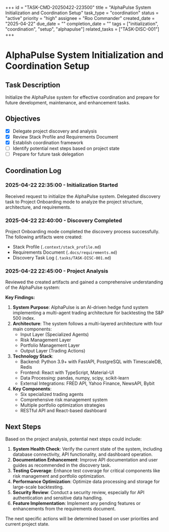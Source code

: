 +++
id = "TASK-CMD-20250422-223500"
title = "AlphaPulse System Initialization and Coordination Setup"
task_type = "coordination"
status = "active"
priority = "high"
assignee = "Roo Commander"
created_date = "2025-04-22"
due_date = ""
completion_date = ""
tags = ["initialization", "coordination", "setup", "alphapulse"]
related_tasks = ["TASK-DISC-001"]
+++

# AlphaPulse System Initialization and Coordination Setup

## Task Description

Initialize the AlphaPulse system for effective coordination and prepare for future development, maintenance, and enhancement tasks.

## Objectives

- [x] Delegate project discovery and analysis
- [x] Review Stack Profile and Requirements Document
- [x] Establish coordination framework
- [ ] Identify potential next steps based on project state
- [ ] Prepare for future task delegation

## Coordination Log

### 2025-04-22 22:35:00 - Initialization Started

Received request to initialize the AlphaPulse system. Delegated discovery task to Project Onboarding mode to analyze the project structure, architecture, and requirements.

### 2025-04-22 22:40:00 - Discovery Completed

Project Onboarding mode completed the discovery process successfully. The following artifacts were created:
- Stack Profile (`.context/stack_profile.md`)
- Requirements Document (`.docs/requirements.md`)
- Discovery Task Log (`.tasks/TASK-DISC-001.md`)

### 2025-04-22 22:45:00 - Project Analysis

Reviewed the created artifacts and gained a comprehensive understanding of the AlphaPulse system:

**Key Findings:**
1. **System Purpose**: AlphaPulse is an AI-driven hedge fund system implementing a multi-agent trading architecture for backtesting the S&P 500 index.
2. **Architecture**: The system follows a multi-layered architecture with four main components:
   - Input Layer (Specialized Agents)
   - Risk Management Layer
   - Portfolio Management Layer
   - Output Layer (Trading Actions)
3. **Technology Stack**:
   - Backend: Python 3.9+ with FastAPI, PostgreSQL with TimescaleDB, Redis
   - Frontend: React with TypeScript, Material-UI
   - Data Processing: pandas, numpy, scipy, scikit-learn
   - External Integrations: FRED API, Yahoo Finance, NewsAPI, Bybit
4. **Key Components**:
   - Six specialized trading agents
   - Comprehensive risk management system
   - Multiple portfolio optimization strategies
   - RESTful API and React-based dashboard

## Next Steps

Based on the project analysis, potential next steps could include:

1. **System Health Check**: Verify the current state of the system, including database connectivity, API functionality, and dashboard operation.
2. **Documentation Enhancement**: Improve API documentation and user guides as recommended in the discovery task.
3. **Testing Coverage**: Enhance test coverage for critical components like risk management and portfolio optimization.
4. **Performance Optimization**: Optimize data processing and storage for large-scale backtesting.
5. **Security Review**: Conduct a security review, especially for API authentication and sensitive data handling.
6. **Feature Implementation**: Implement any pending features or enhancements from the requirements document.

The next specific actions will be determined based on user priorities and current project state.